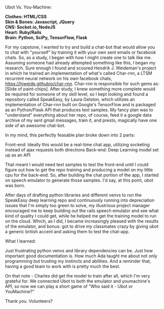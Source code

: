 Ubot Vs. You-Machine:

**Clothes: HTML/CSS  
Skin & Bones: Javascript, JQuery  
CNS: Socket.io, NodeJS  
Heart: Ruby/Rails  
Brain: Python, SciPy, TensorFlow, Flask**  

For my capstone, I wanted to try and build a chat-bot that would allow you to chat with "yourself" by training it with your own sent emails or facebook chats. So, as a study, I began with how I might create one to talk like me.  Assuming someone had already attempted something like this, I began my research. Sure enough I found and scoured Hendrik J. Weideman's project in which he trained an implementation of what's called Char-rnn, a LTSM recurrent neural network on his own facebook chats, https://hjweide.githubio/char-rnn. Char-rnn is responsible for such gems as: [Slide of paint-chips]. After study, I knew something more complete would be required for someone of my skill level, so I kept looking and found a repository called SpeakEasy, by Laura Gelston, which utilizes an implementation of Char-rnn built on Google's TensorFlow and is packaged as an Python/Flask API that produces text samples. My fancy plan was to "understand" everything about her repo, of course, feed it a google data archive of my sent gmail messages, train it, and presto, magically have one side of an awesome chat-bot. 

In my mind, this perfectly feasable plan broke down into 2 parts:

Front-end: Ideally this would be a real-time chat app, utilizing socketing instead of ajax requests both directions
Back-end: Deep Learning model set up as an API

That meant I would need text samples to test the front-end until I could figure out how to get the repo training and producing a model on my little cpu for the back-end. So, after building the chat portion of the app, I started on speech emulator to generate those samples. I'd say, at this point, ubot was born.

After days of drafting python libraries and different venvs to run the SpeakEasy deep learning repo and continuously running into depreciation issues that I'm simply too green to solve, my illustrious project manager encouraged me to keep building out the rails speech emulator and see what kind of quality I could get, while he helped me get the training model to run on the cloud. Which, as I did, I became increasingly pleased with the results of the emulator, and bonus: got to drive my classmates crazy by giving ubot a generic british accent and asking them to test the chat-app.

What I learned:

Just frustrating python venvs and library dependencies can be.
Just how important good documentation is.
How much Ada taught me about not only programming but trusting my instincts and abilities.
And a reminder that, having a good team to work with is pretty much the best.

On that note - Charles did get the model to train after all, which I'm very grateful for. We connected Ubot to both the emulator and youmachine's API, so now we can play a short game of "Who said it - Ubot or YouMachine?"

Thank you.
Volunteers?





